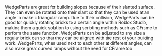 WedgeParts are great for building slopes because of their slanted surface. They can even be rotated onto their slant so that they can be used at an angle to make a triangular ramp. Due to their collision, WedgeParts can be good for quickly rotating bricks to a certain angle within Roblox Studio, making them a quick solution to using scripting methods such as CFrame to perform the same function. WedgeParts can be adjusted to any size a regular brick can so that they can be aligned with the rest of your building work. WedgeParts, when used next to each other at different angles, can also make great curved ramps without the need for CFrame too